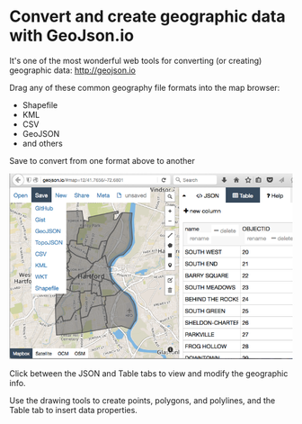# Convert and create geographic data with GeoJson.io

It's one of the most wonderful web tools for converting (or creating) geographic data: http://geojson.io

Drag any of these common geography file formats into the map browser:
- Shapefile
- KML
- CSV
- GeoJSON
- and others

Save to convert from one format above to another

![](geojson-save-as.png)

Click between the JSON and Table tabs to view and modify the geographic info.

Use the drawing tools to create points, polygons, and polylines, and the Table tab to insert data properties.
